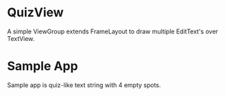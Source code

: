 # QuizView
A simple ViewGroup extends FrameLayout to draw multiple EditText's over TextView.

# Sample App
Sample app is quiz-like text string with 4 empty spots.
